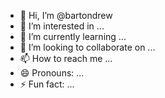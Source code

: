 - 👋 Hi, I’m @bartondrew
- 👀 I’m interested in ...
- 🌱 I’m currently learning ...
- 💞️ I’m looking to collaborate on ...
- 📫 How to reach me ...
- 😄 Pronouns: ...
- ⚡ Fun fact: ...

<!---
bartondrew/bartondrew is a ✨ special ✨ repository because its `README.md` (this file) appears on your GitHub profile.
You can click the Preview link to take a look at your changes.
--->

